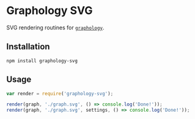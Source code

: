 # Graphology SVG

SVG rendering routines for [`graphology`](https://graphology.github.io).

## Installation

```
npm install graphology-svg
```

## Usage

```js
var render = require('graphology-svg');

render(graph, './graph.svg', () => console.log('Done!'));
render(graph, './graph.svg', settings, () => console.log('Done!'));
```
